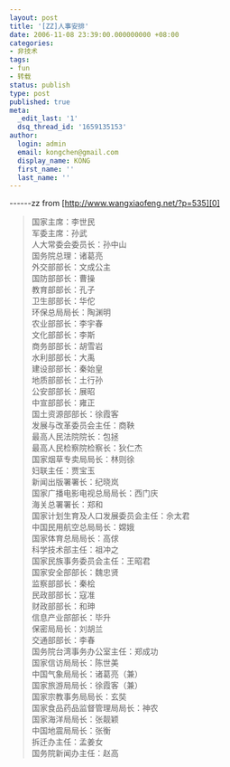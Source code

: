 ```yaml
---
layout: post
title: '[ZZ]人事安排'
date: 2006-11-08 23:39:00.000000000 +08:00
categories:
- 非技术
tags:
- fun
- 转载
status: publish
type: post
published: true
meta:
  _edit_last: '1'
  dsq_thread_id: '1659135153'
author:
  login: admin
  email: kongchen@gmail.com
  display_name: KONG
  first_name: ''
  last_name: ''
---
```

------zz from [http://www.wangxiaofeng.net/?p=535][0]

> 国家主席：李世民  
> 军委主席：孙武  
> 人大常委会委员长：孙中山  
> 国务院总理：诸葛亮  
> 外交部部长：文成公主  
> 国防部部长：曹操  
> 教育部部长：孔子  
> 卫生部部长：华佗  
> 环保总局局长：陶渊明  
> 农业部部长：李宇春  
> 文化部部长：李斯  
> 商务部部长：胡雪岩  
> 水利部部长：大禹  
> 建设部部长：秦始皇  
> 地质部部长：土行孙  
> 公安部部长：展昭  
> 中宣部部长：雍正  
> 国土资源部部长：徐霞客  
> 发展与改革委员会主任：商鞅   
> 最高人民法院院长：包拯  
> 最高人民检察院检察长：狄仁杰  
> 国家烟草专卖局局长：林则徐  
> 妇联主任：贾宝玉  
> 新闻出版署署长：纪晓岚  
> 国家广播电影电视总局局长：西门庆  
> 海关总署署长：郑和   
> 国家计划生育及人口发展委员会主任：佘太君  
> 中国民用航空总局局长：嫦娥  
> 国家体育总局局长：高俅  
> 科学技术部主任：祖冲之  
> 国家民族事务委员会主任：王昭君  
> 国家安全部部长：魏忠贤  
> 监察部部长：秦桧  
> 民政部部长：寇准  
> 财政部部长：和珅  
> 信息产业部部长：毕升  
> 保密局局长：刘胡兰  
> 交通部部长：李春  
> 国务院台湾事务办公室主任：郑成功  
> 国家信访局局长：陈世美  
> 中国气象局局长：诸葛亮（兼）  
> 国家旅游局局长：徐霞客（兼）  
> 国家宗教事务局局长：玄奘  
> 国家食品药品监督管理局局长：神农  
> 国家海洋局局长：张靓颖  
> 中国地震局局长：张衡  
> 拆迁办主任：孟姜女   
> 国务院新闻办主任：赵高
> 

[0]: http://www.wangxiaofeng.net/?p=535 "http://www.wangxiaofeng.net/?p=535"